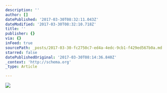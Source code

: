 ```yaml
---
description: ''
author: []
datePublished: '2017-03-30T08:32:11.043Z'
dateModified: '2017-03-30T08:32:10.718Z'
title: ''
publisher: {}
via: {}
inFeed: true
sourcePath: _posts/2017-03-30-fc2750c7-ed4a-4edc-9cb1-f429ed567b0a.md
starred: false
datePublishedOriginal: '2017-03-30T08:14:36.840Z'
_context: 'http://schema.org'
_type: Article

---
```

![](https://the-grid-user-content.s3-us-west-2.amazonaws.com/6f10a252-002e-4c25-9c1c-a4d187598d94.jpg)